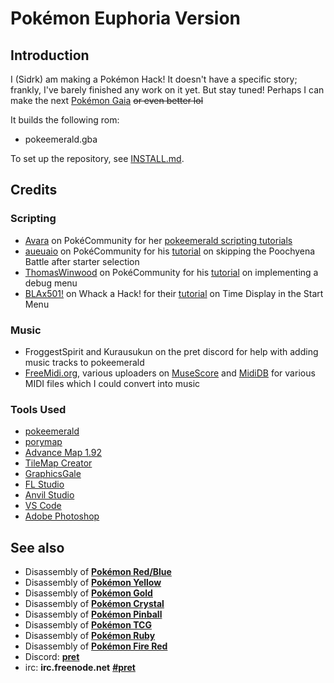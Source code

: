 # Pokémon Euphoria Version

## Introduction

I (Sidrk) am making a Pokémon Hack!
It doesn't have a specific story; frankly, I've barely finished any work on it yet.
But stay tuned! Perhaps I can make the next [Pokémon Gaia](https://www.pokecommunity.com/showthread.php?t=326118) ~~or even better lol~~

It builds the following rom:

* pokeemerald.gba

To set up the repository, see [INSTALL.md](INSTALL.md).

## Credits

### Scripting
- [Avara](https://www.pokecommunity.com/member.php?u=294199) on PokéCommunity for her [pokeemerald scripting tutorials](https://www.pokecommunity.com/showthread.php?p=9963724)
- [aueuaio](https://www.pokecommunity.com/member.php?u=725983) on PokéCommunity for his [tutorial](https://www.pokecommunity.com/showpost.php?p=9995188&postcount=16) on skipping the Poochyena Battle after starter selection
- [ThomasWinwood](https://www.pokecommunity.com/member.php?u=439522) on PokéCommunity for his [tutorial](https://www.pokecommunity.com/showthread.php?t=420390) on implementing a debug menu
- [BLAx501!](https://whackahack.com/foro/u-26580/blax501-/) on Whack a Hack! for their [tutorial](https://whackahack.com/foro/t-58832/pokeemerald-mostrar-hora-al-desplegar-menu) on Time Display in the Start Menu

### Music
- FroggestSpirit and Kurausukun on the pret discord for help with adding music tracks to pokeemerald
- [FreeMidi.org](https://freemidi.org/), various uploaders on [MuseScore](https://musescore.com) and [MidiDB](https://www.mididb.com/) for various MIDI files which I could convert into music

### Tools Used
- [pokeemerald](https://github.com/pret/pokeemerald)
- [porymap](https://github.com/huderlem/porymap)
- [Advance Map 1.92](https://www.pokecommunity.com/showthread.php?t=127348)
- [TileMap Creator](https://github.com/erandis-vol/Tilemap-Creator/releases)
- [GraphicsGale](https://graphicsgale.com/us/)
- [FL Studio](https://www.image-line.com/flstudio/)
- [Anvil Studio](https://www.anvilstudio.com/)
- [VS Code](https://code.visualstudio.com/)
- [Adobe Photoshop](https://www.adobe.com/products/photoshop.html)

## See also

* Disassembly of [**Pokémon Red/Blue**][pokered]
* Disassembly of [**Pokémon Yellow**][pokeyellow]
* Disassembly of [**Pokémon Gold**][pokegold]
* Disassembly of [**Pokémon Crystal**][pokecrystal]
* Disassembly of [**Pokémon Pinball**][pokepinball]
* Disassembly of [**Pokémon TCG**][poketcg]
* Disassembly of [**Pokémon Ruby**][pokeruby]
* Disassembly of [**Pokémon Fire Red**][pokefirered]
* Discord: [**pret**][Discord]
* irc: **irc.freenode.net** [**#pret**][irc]

[pokered]: https://github.com/pret/pokered
[pokeyellow]: https://github.com/pret/pokeyellow
[pokegold]: https://github.com/pret/pokegold
[pokecrystal]: https://github.com/pret/pokecrystal
[pokepinball]: https://github.com/pret/pokepinball
[poketcg]: https://github.com/pret/poketcg
[pokeruby]: https://github.com/pret/pokeruby
[pokefirered]: https://github.com/pret/pokefirered
[Discord]: https://discord.gg/6EuWgX9
[irc]: https://kiwiirc.com/client/irc.freenode.net/?#pret
[travis]: https://travis-ci.org/pret/pokeemerald
[travis-badge]: https://travis-ci.org/pret/pokeemerald.svg?branch=master
